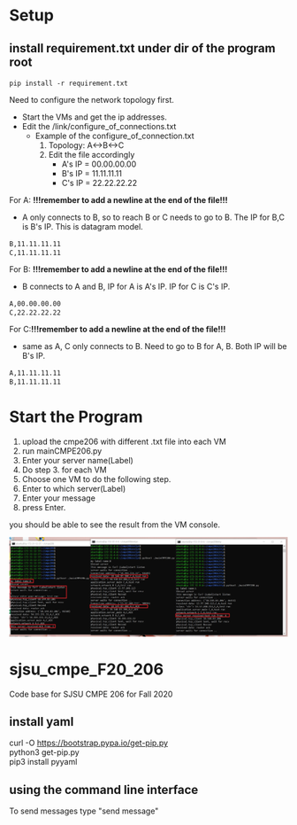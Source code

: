 
# Setup

## install requirement.txt under dir of the program root
```shell
pip install -r requirement.txt
```

Need to configure the network topology first.
- Start the VMs and get the ip addresses.
- Edit the /link/configure_of_connections.txt
    - Example of the configure_of_connection.txt 
        1. Topology: A<->B<->C
        2. Edit the file accordingly
            - A's IP = 00.00.00.00 
            - B's IP = 11.11.11.11
            - C's IP = 22.22.22.22


For A: **!!!remember to add a newline at the end of the file!!!**
-  A only connects to B, so to reach B or C needs to go to B. The IP for B,C is B's IP. This is datagram model.
```
B,11.11.11.11
C,11.11.11.11

```
For B: **!!!remember to add a newline at the end of the file!!!**
-  B connects to A and B, IP for A is A's IP. IP for C is C's IP.
```
A,00.00.00.00
C,22.22.22.22

```
For C:**!!!remember to add a newline at the end of the file!!!**
-  same as A, C only connects to B. Need to go to B for A, B. Both IP will be B's IP.
```
A,11.11.11.11
B,11.11.11.11

```

# Start the Program
1. upload the cmpe206 with different .txt file into each VM
2. run mainCMPE206.py
3. Enter your server name(Label)
4. Do step 3. for each VM
5. Choose one VM to do the following step.
6. Enter to which server(Label)
7. Enter your message
8. press Enter.

you should be able to see the result from the VM console.

![image name](pics/example.jpg)


# sjsu_cmpe_F20_206
Code base for SJSU CMPE 206 for Fall 2020

## install yaml
curl -O https://bootstrap.pypa.io/get-pip.py  <br />
python3 get-pip.py  <br />
pip3 install pyyaml  <br />

## using the command line interface
To send messages type "send message" <br/>
